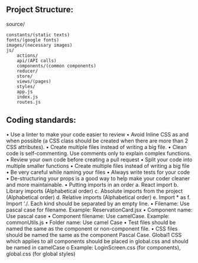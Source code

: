 ## Project Structure:
source/

	constants/(static texts)
	fonts/(google fonts)
	images/(necessary images)
	js/
		actions/
		api/(API calls)
		components/(common components)
		reducer/
		store/
 		views/(pages)
		styles/
		app.js
		index.js
		routes.js	



## Coding standards:

•	Use a linter to make your code easier to review
•	Avoid Inline CSS as and when possible (a CSS class should be created when there are more than 2 CSS attributes).
•	Create multiple files instead of writing a big file.
•	Clean code is self-commenting. Use comments only to explain complex functions.
•	Review your own code before creating a pull request
•	Split your code into multiple smaller functions
•	Create multiple files instead of writing a big file
•	Be very careful while naming your files
•	Always write tests for your code
•	De-structuring your props is a good way to help make your coder cleaner and more maintainable.
•	Putting imports in an order
a. React import
b. Library imports (Alphabetical order)
c. Absolute imports from the project (Alphabetical order)
d. Relative imports (Alphabetical order)
e. Import * as
f. Import ‘./<some file>.<some extension>
Each kind should be separated by an empty line.
•	Filename: Use pascal case for filename. Example: ReservationCard.jsx
•	Component name: Use pascal case
•	Component filename: Use camelCase. Example: commonUtils.js
•	Folder name: Use camel Case 
•	Test files should be named the same as the component or non-component file.
•	CSS files should be named the same as the component Pascal Case. Global1 CSS which applies to all components should be placed in global.css and should be named in camelCase
o	Example: LoginScreen.css (for components), global.css (for global styles)


